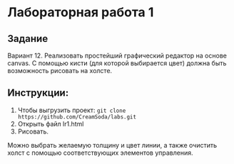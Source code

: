 ﻿# Лабораторная работа 1

## Задание

Вариант 12. Реализовать простейший графический редактор на основе canvas. 
С помощью кисти (для которой выбирается цвет) должна быть возможность рисовать на холсте.

## Инструкции:

1. Чтобы выгрузить проект: `git clone https://github.com/CreamSoda/labs.git`
2. Открыть файл lr1.html
3. Рисовать. 

Можно выбрать желаемую толщину и цвет линии, а также очистить холст с помощью соответствующих элементов управления. 